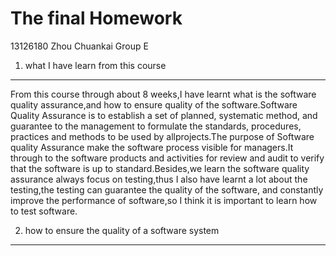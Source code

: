 The final Homework
============
13126180 Zhou Chuankai Group E
1.  what I have learn from this course
--------------

From this course through about 8 weeks,I have learnt what is the software quality assurance,and how to ensure quality 
of the software.Software Quality Assurance is to establish a set of planned, systematic method, and guarantee to the management to formulate the standards, procedures, practices and methods to be used by allprojects.The purpose of Software quality Assurance make the software process visible for managers.It through to the software products and activities for review and audit to verify that the software is up to standard.Besides,we learn the software quality assurance always focus on testing,thus I also have learnt a lot about the testing,the testing can guarantee the quality of the software, and constantly improve the performance of software,so I think it is important to learn how to test software.

2.  how to ensure the quality of a software system
----------------
